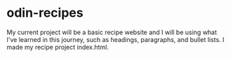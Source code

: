 # odin-recipes
My current project will be a basic recipe website and I will be using what I've learned in this journey,
such as headings, paragraphs, and bullet lists. I made my recipe project index.html. 
